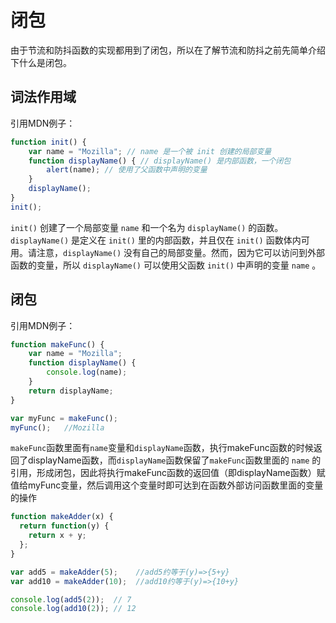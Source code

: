 # 闭包

由于节流和防抖函数的实现都用到了闭包，所以在了解节流和防抖之前先简单介绍下什么是闭包。

## 词法作用域

引用MDN例子：

```js
function init() {
    var name = "Mozilla"; // name 是一个被 init 创建的局部变量
    function displayName() { // displayName() 是内部函数，一个闭包
        alert(name); // 使用了父函数中声明的变量
    }
    displayName();
}
init();
```

`init()` 创建了一个局部变量 `name` 和一个名为 `displayName()` 的函数。`displayName()` 是定义在 `init()` 里的内部函数，并且仅在 `init()` 函数体内可用。请注意，`displayName()` 没有自己的局部变量。然而，因为它可以访问到外部函数的变量，所以 `displayName()` 可以使用父函数 `init()` 中声明的变量 `name` 。

## 闭包

引用MDN例子：

```js
function makeFunc() {
    var name = "Mozilla";
    function displayName() {
        console.log(name);	
    }
    return displayName;
}

var myFunc = makeFunc();
myFunc();	//Mozilla
```

`makeFunc`函数里面有`name`变量和`displayName`函数，执行makeFunc函数的时候返回了displayName函数，而`displayName`函数保留了`makeFunc`函数里面的 `name` 的引用，形成闭包，因此将执行makeFunc函数的返回值（即displayName函数）赋值给myFunc变量，然后调用这个变量时即可达到在函数外部访问函数里面的变量的操作

```js
function makeAdder(x) {
  return function(y) {
    return x + y;
  };
}

var add5 = makeAdder(5);	//add5约等于(y)=>{5+y}
var add10 = makeAdder(10);	//add10约等于(y)=>{10+y}

console.log(add5(2));  // 7
console.log(add10(2)); // 12
```


